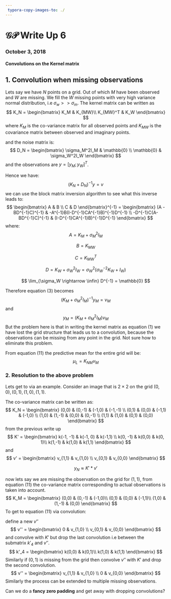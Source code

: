 ```yaml
---
 typora-copy-images-to: ./
---
```


# $\mathcal{GP}$ Write Up 6

### October 3, 2018

#### Convolutions on the Kernel matrix

## 1. Convolution when missing observations



Lets say we have $N$ points on a grid. Out of which $M$ have been observed and $W$ are missing. We fill the $W$ missing points with very high variance normal distribution, i.e $\sigma_w >> \sigma_m$. The kernel matrix can be written as
$$
K_N = \begin{bmatrix}
K_M  & K_{MW}\\
K_{MW}^T & K_W 
\end{bmatrix}
$$
where $K_M$ is the co-variance matrix for all observed points and $K_{MW}$ is the covariance matrix between observed and imaginary points.

  and the noise matrix is:
$$
D_N = \begin{bmatrix}
\sigma_M^2I_M & \mathbb{0} \\
\mathbb{0} & \sigma_W^2I_W
\end{bmatrix}
$$
and the observations are $y=[y_M; y_W]^T$.

Hence we have:
$$
(K_N + D_N)^{-1}y = v
$$
we can use the block matrix inversion algorithm to see what this inverse leads to:
$$
\begin{bmatrix}
A & B \\
C & D
\end{bmatrix}^{-1} = \begin{bmatrix}
(A - BD^{-1}C)^{-1} & -A^{-1}B(I-D^{-1}CA^{-1}B)^{-1}D^{-1} \\
-D^{-1}C(A-BD^{-1}C)^{-1} & (I-D^{-1}CA^{-1}B)^{-1}D^{-1}
\end{bmatrix}
$$
where:
$$
A = K_M + \sigma_M^2I_M
$$

$$
B = K_{MW}
$$

$$
C = K_{MW}^T
$$

$$
D = K_W + \sigma_W^2I_W = \sigma_W^{2}(\sigma_W^{-2}K_W+I_W)
$$

$$
\lim_{\sigma_W \rightarrow \infin} D^{-1} = \mathbb{0}
$$

Therefore equation (3) becomes
$$
(K_M + \sigma_M^2I_M)^{-1}y_M = v_M
$$
and 
$$
y_M = (K_M + \sigma_M^2I_M)v_M
$$
But the problem here is that in writing the kernel matrix as equation (1) we have lost the grid structure that leads us to a convolution, because the observations can be missing from any point in the grid. Not sure how to eliminate this problem.

From equation (11) the predictive mean for the entire grid will be:
$$
\mu_L = K_{NM}v_M
$$

### 2. Resolution to the above problem

Lets get to via an example. Consider an image that is $2\times2$ on the grid $(0,0), (0,1),(1,0),(1,1)$.

The co-variance matrix can be written as:
$$
K_N = \begin{bmatrix}
(0,0) & (0,-1) & (-1,0) & (-1,-1) \\
(0,1) & (0,0) & (-1,1) & (-1,0) \\
(1,0) & (1,-1) & (0,0) & (0,-1) \\
(1,1) & (1,0) & (0,1) & (0,0)
\end{bmatrix}
$$
from the previous write up
$$
K' = \begin{bmatrix}
k(-1, -1) & k(-1, 0) & k(-1,1) \\
k(0, -1) & k(0,0) & k(0, 1)\\
k(1,-1) & k(1,0) & k(1,1)
\end{bmatrix}
$$
and
$$
v' = \begin{bmatrix}
v_{1,1} & v_{1,0} \\
v_{0,1} & v_{0,0}
\end{bmatrix}
$$

$$
y_N \approx K' * v'
$$

now lets say we are missing the observation on the grid for $(1,1)$, from equation (11) the co-variance matrix  corresponding to actual observations is taken into account.
$$
K_M = \begin{bmatrix}
(0,0) & (0,-1) & (-1,0)\\
(0,1) & (0,0) & (-1,1)\\
(1,0) & (1,-1) & (0,0)
\end{bmatrix}
$$
To get to equation (11) via convolution:

define a new $v''$
$$
v'' = \begin{bmatrix}
0 & v_{1,0} \\
v_{0,1} & v_{0,0}
\end{bmatrix}
$$
and convolve with $K'$ but drop the last convolution i.e between the submatrix  $k'_4$ and $v''$.
$$
k'_4 = \begin{bmatrix}
k(0,0) & k(0,1)\\
k(1,0) & k(1,1)
\end{bmatrix}
$$
Similarly if $(0,1)$ is missing from the grid then convolve $v''$ with $K'$ and drop the second convolution.
$$
v'' = \begin{bmatrix}
v_{1,1} & v_{1,0} \\
0 & v_{0,0}
\end{bmatrix}
$$
Similarly the process can be extended to multiple missing observations.

Can we do a **fancy zero padding** and get away with dropping convolutions?